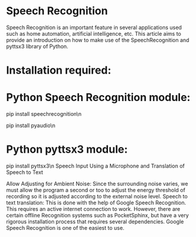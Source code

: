 # Speech Recognition 
Speech Recognition is an important feature in several applications used such as home automation, artificial intelligence, etc. This article aims to provide an introduction on how to make use of the SpeechRecognition and pyttsx3 library of Python.


# Installation required: 

# Python Speech Recognition module: 

pip install speechrecognition\n

pip install pyaudio\n

# Python pyttsx3 module: 

pip install pyttsx3\n
Speech Input Using a Microphone and Translation of Speech to Text 

Allow Adjusting for Ambient Noise: Since the surrounding noise varies, we must allow the program a second or too to adjust the energy threshold of recording so it is adjusted according to the external noise level. 
Speech to text translation: This is done with the help of Google Speech Recognition. This requires an active internet connection to work. However, there are certain offline Recognition systems such as PocketSphinx, but have a very rigorous installation process that requires several dependencies. Google Speech Recognition is one of the easiest to use. 
